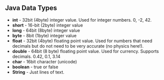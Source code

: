 ## Java Data Types

* **int** - 32bit (4byte) integer value. Used for integer numbers. 0, -2, 42.
* **short** - 16-bit (2byte) integer value
* **long** - 64bit (8byte) integer value
* **byte** - 8bit (1byte) integer value
* **float** - 32bit (4byte) floating point value. Used for numbers that need decimals but do not need to be very accurate (no physics here!).
* **double** - 64bit (8 byte) floating point value. Used for currency. Supports decimals. 0.42, 0.1, 3.14
* **char** - 16bit character (unicode)
* **boolean** - true or false
* **String** - Just lines of text.
